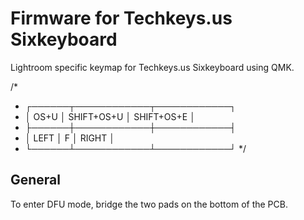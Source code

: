 # Firmware for Techkeys.us Sixkeyboard
Lightroom specific keymap for Techkeys.us Sixkeyboard using QMK.  

/*
 * ┌──────┬────────────┬────────────┐
 * │ OS+U │ SHIFT+OS+U │ SHIFT+OS+E │
 * ├──────┼────────────┼────────────┤
 * │ LEFT │     F      │    RIGHT   │
 * └──────┴────────────┴────────────┘
 */
 
 
 
 ## General
 To enter DFU mode, bridge the two pads on the bottom of the PCB.
